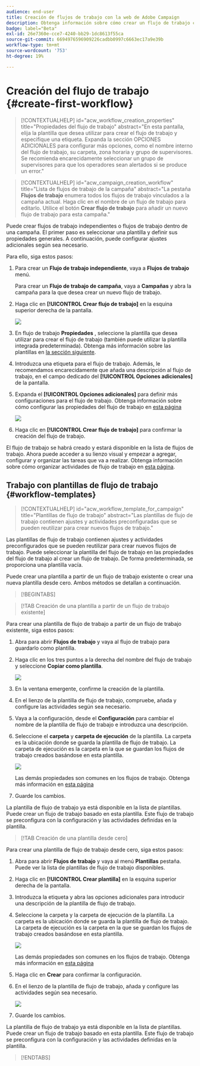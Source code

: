 ```yaml
---
audience: end-user
title: Creación de flujos de trabajo con la web de Adobe Campaign
description: Obtenga información sobre cómo crear un flujo de trabajo con Adobe Campaign Web
badge: label="Beta"
exl-id: 26e7360e-cce7-4240-bb29-1dc8613f55ca
source-git-commit: 6694976596909226cadbb0997c6663ec17a9e39b
workflow-type: tm+mt
source-wordcount: '753'
ht-degree: 19%

---
```



# Creación del flujo de trabajo {#create-first-workflow}

>[!CONTEXTUALHELP]
>id="acw_workflow_creation_properties"
>title="Propiedades del flujo de trabajo"
>abstract="En esta pantalla, elija la plantilla que desea utilizar para crear el flujo de trabajo y especifique una etiqueta. Expanda la sección OPCIONES ADICIONALES para configurar más opciones, como el nombre interno del flujo de trabajo, su carpeta, zona horaria y grupo de supervisores. Se recomienda encarecidamente seleccionar un grupo de supervisores para que los operadores sean alertados si se produce un error."


>[!CONTEXTUALHELP]
>id="acw_campaign_creation_workflow"
>title="Lista de flujos de trabajo de la campaña"
>abstract="La pestaña **Flujos de trabajo** enumera todos los flujos de trabajo vinculados a la campaña actual. Haga clic en el nombre de un flujo de trabajo para editarlo. Utilice el botón **Crear flujo de trabajo** para añadir un nuevo flujo de trabajo para esta campaña."


Puede crear flujos de trabajo independientes o flujos de trabajo dentro de una campaña. El primer paso es seleccionar una plantilla y definir sus propiedades generales. A continuación, puede configurar ajustes adicionales según sea necesario.

Para ello, siga estos pasos:

1. Para crear un **Flujo de trabajo independiente**, vaya a **Flujos de trabajo** menú.

   Para crear un **Flujo de trabajo de campaña**, vaya a **Campañas** y abra la campaña para la que desea crear un nuevo flujo de trabajo.

1. Haga clic en **[!UICONTROL Crear flujo de trabajo]** en la esquina superior derecha de la pantalla.

   ![](assets/workflow-create.png)

1. En flujo de trabajo **Propiedades** , seleccione la plantilla que desea utilizar para crear el flujo de trabajo (también puede utilizar la plantilla integrada predeterminada). Obtenga más información sobre las plantillas en [la sección siguiente](#work-with-workflow-templates-workflow-templates).

1. Introduzca una etiqueta para el flujo de trabajo. Además, le recomendamos encarecidamente que añada una descripción al flujo de trabajo, en el campo dedicado del **[!UICONTROL Opciones adicionales]** de la pantalla.

1. Expanda el **[!UICONTROL Opciones adicionales]** para definir más configuraciones para el flujo de trabajo. Obtenga información sobre cómo configurar las propiedades del flujo de trabajo en [esta página](workflow-settings.md#properties)

   ![](assets/workflow-additional-options.png)

1. Haga clic en **[!UICONTROL Crear flujo de trabajo]** para confirmar la creación del flujo de trabajo.

El flujo de trabajo se habrá creado y estará disponible en la lista de flujos de trabajo. Ahora puede acceder a su lienzo visual y empezar a agregar, configurar y organizar las tareas que va a realizar. Obtenga información sobre cómo organizar actividades de flujo de trabajo en [esta página](orchestrate-activities.md).

## Trabajo con plantillas de flujo de trabajo {#workflow-templates}

>[!CONTEXTUALHELP]
>id="acw_workflow_template_for_campaign"
>title="Plantillas de flujo de trabajo"
>abstract="Las plantillas de flujo de trabajo contienen ajustes y actividades preconfiguradas que se pueden reutilizar para crear nuevos flujos de trabajo."

Las plantillas de flujo de trabajo contienen ajustes y actividades preconfigurados que se pueden reutilizar para crear nuevos flujos de trabajo. Puede seleccionar la plantilla del flujo de trabajo en las propiedades del flujo de trabajo al crear un flujo de trabajo. De forma predeterminada, se proporciona una plantilla vacía.

Puede crear una plantilla a partir de un flujo de trabajo existente o crear una nueva plantilla desde cero. Ambos métodos se detallan a continuación.

>[!BEGINTABS]

>[!TAB Creación de una plantilla a partir de un flujo de trabajo existente]

Para crear una plantilla de flujo de trabajo a partir de un flujo de trabajo existente, siga estos pasos:

1. Abra para abrir **Flujos de trabajo** y vaya al flujo de trabajo para guardarlo como plantilla.
1. Haga clic en los tres puntos a la derecha del nombre del flujo de trabajo y seleccione **Copiar como plantilla**.

   ![](assets/wf-copy-as-template.png)

1. En la ventana emergente, confirme la creación de la plantilla.
1. En el lienzo de la plantilla de flujo de trabajo, compruebe, añada y configure las actividades según sea necesario.
1. Vaya a la configuración, desde el **Configuración** para cambiar el nombre de la plantilla de flujo de trabajo e introduzca una descripción.
1. Seleccione el **carpeta** y **carpeta de ejecución** de la plantilla. La carpeta es la ubicación donde se guarda la plantilla de flujo de trabajo. La carpeta de ejecución es la carpeta en la que se guardan los flujos de trabajo creados basándose en esta plantilla.

   ![](assets/wf-settings-template.png)

   Las demás propiedades son comunes en los flujos de trabajo. Obtenga más información en [esta página](workflow-settings.md#properties)

1. Guarde los cambios.

La plantilla de flujo de trabajo ya está disponible en la lista de plantillas. Puede crear un flujo de trabajo basado en esta plantilla. Este flujo de trabajo se preconfigura con la configuración y las actividades definidas en la plantilla.


>[!TAB Creación de una plantilla desde cero]


Para crear una plantilla de flujo de trabajo desde cero, siga estos pasos:

1. Abra para abrir **Flujos de trabajo** y vaya al menú **Plantillas** pestaña. Puede ver la lista de plantillas de flujo de trabajo disponibles.
1. Haga clic en **[!UICONTROL Crear plantilla]** en la esquina superior derecha de la pantalla.
1. Introduzca la etiqueta y abra las opciones adicionales para introducir una descripción de la plantilla de flujo de trabajo.
1. Seleccione la carpeta y la carpeta de ejecución de la plantilla. La carpeta es la ubicación donde se guarda la plantilla de flujo de trabajo. La carpeta de ejecución es la carpeta en la que se guardan los flujos de trabajo creados basándose en esta plantilla.

   ![](assets/new-wf-template.png)

   Las demás propiedades son comunes en los flujos de trabajo. Obtenga más información en [esta página](workflow-settings.md#properties)

1. Haga clic en **Crear** para confirmar la configuración.
1. En el lienzo de la plantilla de flujo de trabajo, añada y configure las actividades según sea necesario.

   ![](assets/wf-template-activities.png)

1. Guarde los cambios.

La plantilla de flujo de trabajo ya está disponible en la lista de plantillas. Puede crear un flujo de trabajo basado en esta plantilla. Este flujo de trabajo se preconfigura con la configuración y las actividades definidas en la plantilla.

>[!ENDTABS]

